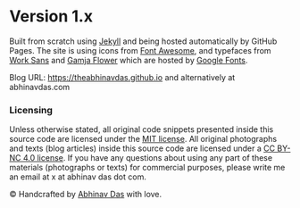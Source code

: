 # Version 1.x

Built from scratch using [Jekyll](https://jekyllrb.com/) and being hosted automatically by GitHub Pages. The site is using icons from [Font Awesome](https://fortawesome.github.io/Font-Awesome/), and typefaces from [Work Sans](https://fonts.google.com/specimen/Work+Sans) and [Gamja Flower](https://fonts.google.com/specimen/Gamja+Flower) which are hosted by [Google Fonts](https://fonts.google.com/).

Blog URL: https://theabhinavdas.github.io and alternatively at abhinavdas.com

### Licensing

Unless otherwise stated, all original code snippets presented inside this source code are licensed under the [MIT license](https://theabhinavdas.github.io/mit-license). All original photographs and texts (blog articles) inside this source code are licensed under a [CC BY-NC 4.0 license](https://creativecommons.org/licenses/by-nc/4.0/). If you have any questions about using any part of these materials (photographs or texts) for commercial purposes, please write me an email at x at abhinav das dot com.

© Handcrafted by [Abhinav Das](https://twitter.com/theabhinavdas) with love.

